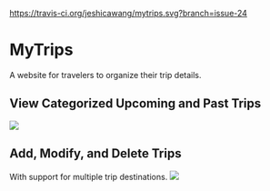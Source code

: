 https://travis-ci.org/jeshicawang/mytrips.svg?branch=issue-24

# MyTrips
A website for travelers to organize their trip details.

## View Categorized Upcoming and Past Trips
![](http://g.recordit.co/r9MvqiVOHq.gif)

## Add, Modify, and Delete Trips
With support for multiple trip destinations.
![](http://g.recordit.co/jG4gfMgpj9.gif)
